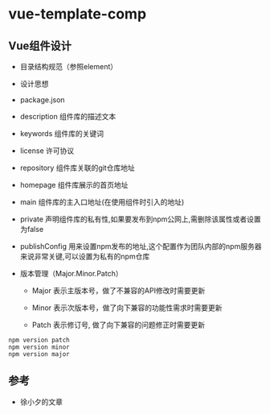 # vue-template-comp

## Vue组件设计

* 目录结构规范（参照element）

* 设计思想

* package.json

 * description 组件库的描述文本

 * keywords 组件库的关键词

 * license 许可协议

 * repository 组件库关联的git仓库地址

 * homepage 组件库展示的首页地址

 * main 组件库的主入口地址(在使用组件时引入的地址)

 * private 声明组件库的私有性,如果要发布到npm公网上,需删除该属性或者设置为false

 * publishConfig 用来设置npm发布的地址,这个配置作为团队内部的npm服务器来说非常关键,可以设置为私有的npm仓库

* 版本管理（Major.Minor.Patch）

	* Major 表示主版本号，做了不兼容的API修改时需要更新

	* Minor 表示次版本号，做了向下兼容的功能性需求时需要更新

	* Patch 表示修订号, 做了向下兼容的问题修正时需要更新

```
npm version patch
npm version minor
npm version major
```

## 参考

* 徐小夕的文章
